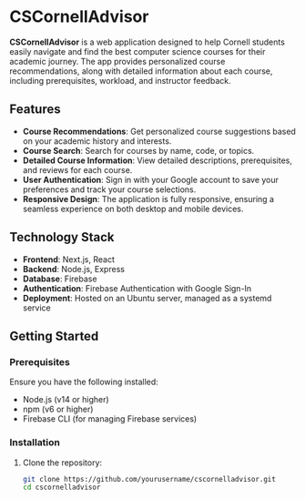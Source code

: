 # CSCornellAdvisor

**CSCornellAdvisor** is a web application designed to help Cornell students easily navigate and find the best computer science courses for their academic journey. The app provides personalized course recommendations, along with detailed information about each course, including prerequisites, workload, and instructor feedback.

## Features

- **Course Recommendations**: Get personalized course suggestions based on your academic history and interests.
- **Course Search**: Search for courses by name, code, or topics.
- **Detailed Course Information**: View detailed descriptions, prerequisites, and reviews for each course.
- **User Authentication**: Sign in with your Google account to save your preferences and track your course selections.
- **Responsive Design**: The application is fully responsive, ensuring a seamless experience on both desktop and mobile devices.

## Technology Stack

- **Frontend**: Next.js, React
- **Backend**: Node.js, Express
- **Database**: Firebase
- **Authentication**: Firebase Authentication with Google Sign-In
- **Deployment**: Hosted on an Ubuntu server, managed as a systemd service

## Getting Started

### Prerequisites

Ensure you have the following installed:

- Node.js (v14 or higher)
- npm (v6 or higher)
- Firebase CLI (for managing Firebase services)

### Installation

1. Clone the repository:

   ```bash
   git clone https://github.com/yourusername/cscornelladvisor.git
   cd cscornelladvisor
